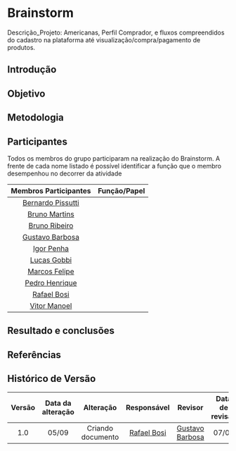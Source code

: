 # Brainstorm

Descrição_Projeto: Americanas, Perfil Comprador, e fluxos compreendidos do cadastro na plataforma até visualização/compra/pagamento de produtos.			

## Introdução

<div align="jutify">

</div>

## Objetivo

<div align="jutify">

</div>

## Metodologia

<div align="jutify">

</div>

## Participantes

<div align="jutify">
Todos os membros do grupo participaram na realização do Brainstorm. A frente de cada nome listado é possível identificar a função que o membro desempenhou no decorrer da atividade 

| Membros Participantes | Função/Papel |
| :-------------------: | :----------: |
| [Bernardo Pissutti](https://github.com/berssutti) |  | 
| [Bruno Martins](https://github.com/gitbmvb) |  |
| [Bruno Ribeiro](https://github.com/BrunoRiibeiro) |  |
| [Gustavo Barbosa](https://github.com/brbsg) |  |
| [Igor Penha](https://github.com/igorpenhaa) |  |
| [Lucas Gobbi](https://github.com/LucasBergholz) |  |
| [Marcos Felipe](https://github.com/Marofelipe) |  |
| [Pedro Henrique](https://github.com/PedroHenrique2077) |  | 
| [Rafael Bosi](https://github.com/StrangeUnit28) |  |
| [Vitor Manoel](https://github.com/vitormanoel17) |  |


</div>

## Resultado e conclusões

<div align="jutify">

</div>

## Referências

<div align="jutify">

</div>

##  Histórico de Versão

|  Versão  |   Data da alteração  |   Alteração  |  Responsável  |  Revisor  | Data de revisão |
| :--------: | :--------------------: | :-----------: | :--------------: | :--------: | :-----------------: |
|     1.0     |    05/09      |  Criando documento  |  [Rafael Bosi](https://github.com/StrangeUnit28)   | [Gustavo Barbosa](https://github.com/brbsg)   | 07/09 |
